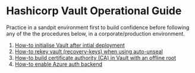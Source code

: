 # Hashicorp Vault Operational Guide

Practice in a sandpit environment first to build confidence before following any of the the procedures below, in a corporate/production environment.


1. [How-to initialise Vault after intial deployment](./how2/initialise.md)
2. [How-to rekey vault (recovery-keys) when using auto-unseal](./how2/rekey-vault.md)
3. [How-to build certificate authority (CA) in Vault with an offline root](./how2/external-pki.md)
4. [How-to enable Azure auth backend](./how2/aad_auth.md)